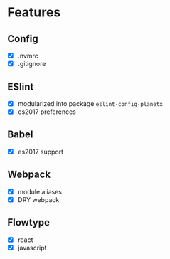 Features
======

## Config
- [x] .nvmrc 
- [x] .gitignore
<!--- [ ] settings.production.json :: meteor server settings-->
<!--- [ ] settings.test.json :: meteor server settings-->

## ESlint
- [x] modularized into package `eslint-config-planetx`
- [x] es2017 preferences

## Babel
- [x] es2017 support

## Webpack
- [x] module aliases
- [x] DRY webpack

## Flowtype
- [x] react
- [x] javascript
